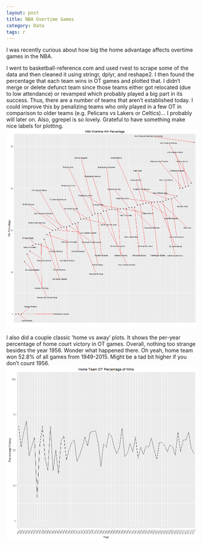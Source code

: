 ```yaml
---
layout: post
title: NBA Overtime Games
category: Data
tags: r
---
```


I was recently curious about how big the home advantage affects overtime games in the NBA. 

I went to basketball-reference.com and used rvest to scrape some of the data and then cleaned it using stringr, dplyr, and reshape2. I then found the percentage that each 
team wins in OT games and plotted that. I didn’t merge or delete defunct team since those teams either got relocated (due to low 
attendance) or revamped which probably played a big part in its success. Thus, there are a number of teams that aren’t established 
today. I could improve this by penalizing teams who only played in a few OT in comparison to older teams (e.g. Pelicans vs Lakers or 
Celtics)… I probably will later on. Also, ggrepel is so lovely. Grateful to have something make nice labels for plotting.
![alt text](https://raw.githubusercontent.com/jarvmiller/jarvmillerr.github.io/master/images/nba.ot.team.png)

I also did a couple classic ‘home vs away’ plots. It shows the per-year percentage of home court victory in OT games. Overall, nothing too strange besides the year 1956. Wonder what
happened there. Oh yeah, home team won 52.8% of all games from 1949-2015. Might be a tad bit higher if you don’t count 1956. 
![alt text](https://raw.githubusercontent.com/jarvmiller/jarvmillerr.github.io/master/images/nba.ot.line.png)

